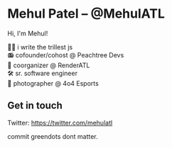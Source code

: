 <!--
**MehulATL/MehulATL** is a ✨ _special_ ✨ repository because its `README.md` (this file) appears on your GitHub profile.

Here are some ideas to get you started:

- 🔭 I’m currently working on ...
- 🌱 I’m currently learning ...
- 👯 I’m looking to collaborate on ...
- 🤔 I’m looking for help with ...
- 💬 Ask me about ...
- 📫 How to reach me: ...
- 😄 Pronouns: ...
- ⚡ Fun fact: ...
-->

# Mehul Patel – @MehulATL
Hi, I'm Mehul!

✍🏽 i write the trillest js \
📻 cofounder/cohost @ Peachtree Devs \
👔 coorganizer @ RenderATL \
🛠 sr. software engineer \
📸 photographer @ 4o4 Esports

## Get in touch
Twitter: https://twitter.com/mehulatl

commit greendots dont matter.
